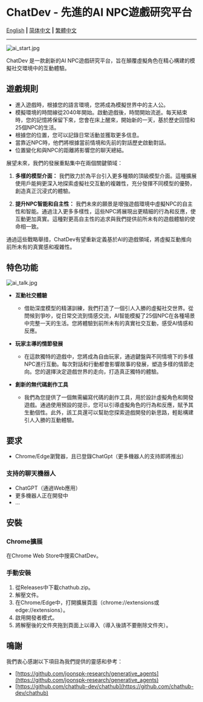 # ChatDev - 先進的AI NPC遊戲研究平台

[English](README.md) **|** [简体中文](README_CN.md) **|** [繁體中文](README_TC.md)

---
![ai_start.jpg](/images/ai_start.jpg)

ChatDev 是一款創新的AI NPC遊戲研究平台，旨在顛覆虛擬角色在精心構建的模擬社交環境中的互動體驗。

## 遊戲規則

* 進入遊戲時，根據您的語言環境，您將成為模擬世界中的主人公。
* 模擬環境的時間線從2040年開始。啟動遊戲後，時間開始流逝。每天結束時，您的記憶將保留下來，您會在床上醒來，開始新的一天，基於歷史回憶和25個NPC的生活。
* 根據您的位置，您可以記錄日常活動並獲取更多信息。
* 當靠近NPC時，他們將根據當前情境和先前的對話歷史啟動對話。
* 位置變化和與NPC的距離將影響您的聊天總結。

展望未來，我們的發展重點集中在兩個關鍵領域：

1. **多樣的模型介面：** 我們致力於為平台引入更多種類的頂級模型介面。這種擴展使用戶能夠更深入地探索虛擬社交互動的複雜性，充分發揮不同模型的優勢，創造真正沉浸式的體驗。

2. **提升NPC智能和自主性：** 我們未來的願景是增強遊戲環境中虛擬NPC的自主性和智能。通過注入更多多樣性，這些NPC將展現出更精細的行為和反應，使互動更加真實。這種對更高自主性的追求與我們提供前所未有的遊戲體驗的使命相一致。


通過這些戰略舉措，ChatDev有望重新定義基於AI的遊戲領域，將虛擬互動推向前所未有的真實感和複雜性。

## 特色功能

![ai_talk.jpg](/images/ai_talk.jpg)

* **互動社交體驗**

  * 借助深度模型的精湛訓練，我們打造了一個引人入勝的虛擬社交世界。從問候到爭吵，從日常交流到情感交流，AI智能模擬了25個NPC在各種場景中完整一天的生活。您將體驗到前所未有的真實社交互動，感受AI情感和反應。
* **玩家主導的情節發展**

  * 在這款獨特的遊戲中，您將成為自由玩家，通過鍵盤與不同情境下的多樣NPC進行互動。每次對話和行動都會影響故事的發展，塑造多樣的情節走向。您的選擇決定遊戲世界的走向，打造真正獨特的體驗。
* **創新的無代碼創作工具**

  * 我們為您提供了一個無需編寫代碼的創作工具，用於設計虛擬角色和開發遊戲。通過使用預設的提示，您可以引導虛擬角色的行為和反應，賦予其生動個性。此外，該工具還可以幫助您探索遊戲開發的新思路，輕鬆構建引人入勝的互動體驗。

## 要求

* Chrome/Edge瀏覽器，且已登錄ChatGpt（更多機器人的支持即將推出）

### 支持的聊天機器人

* ChatGPT（通過Web應用）
* 更多機器人正在開發中
* ...

## 安裝

### Chrome擴展

在Chrome Web Store中搜索ChatDev。

### 手動安裝

1. 從Releases中下載chathub.zip。
2. 解壓文件。
3. 在Chrome/Edge中，打開擴展頁面（chrome://extensions或edge://extensions）。
4. 啟用開發者模式。
5. 將解壓後的文件夾拖到頁面上以導入（導入後請不要刪除文件夾）。

## 鳴謝

我們衷心感謝以下項目為我們提供的靈感和參考：

* [https://github.com/joonspk-research/generative_agents](https://github.com/joonspk-research/generative_agents)
* [https://github.com/chathub-dev/chathub](https://github.com/chathub-dev/chathub)